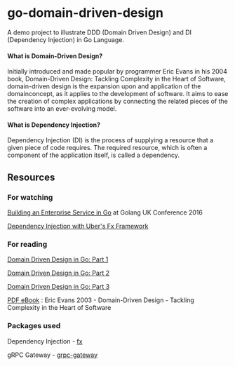 # go-domain-driven-design
A demo project to illustrate DDD (Domain Driven Design) and DI (Dependency Injection) in Go Language.

#### What is Domain-Driven Design?
Initially introduced and made popular by programmer Eric Evans in his 2004 book, Domain-Driven Design: Tackling Complexity in the Heart of Software, domain-driven design is the expansion upon and application of the domainconcept, as it applies to the development of software. It aims to ease the creation of complex applications by connecting the related pieces of the software into an ever-evolving model.

#### What is Dependency Injection?
Dependency Injection (DI) is the process of supplying a resource that a given piece of code requires. The required resource, which is often a component of the application itself, is called a dependency.

## Resources

### For watching
[Building an Enterprise Service in Go](https://www.youtube.com/watch?v=twcDf_Y2gXY) at Golang UK Conference 2016

[Dependency Injection with Uber's Fx Framework](https://www.youtube.com/watch?v=LDGKQY8WJEM)

### For reading
[Domain Driven Design in Go: Part 1](http://www.citerus.se/go-ddd)

[Domain Driven Design in Go: Part 2](http://www.citerus.se/part-2-domain-driven-design-in-go)

[Domain Driven Design in Go: Part 3](http://www.citerus.se/part-3-domain-driven-design-in-go)

[PDF eBook](https://github.com/p0w34007/ebooks/blob/master/Eric%20Evans%202003%20-%20Domain-Driven%20Design%20-%20Tackling%20Complexity%20in%20the%20Heart%20of%20Software.pdf) : Eric Evans 2003 - Domain-Driven Design - Tackling Complexity in the Heart of Software  
### Packages used
Dependency Injection - [fx](https://github.com/uber-go/fx)

gRPC Gateway - [grpc-gateway](https://github.com/grpc-ecosystem/grpc-gateway)
